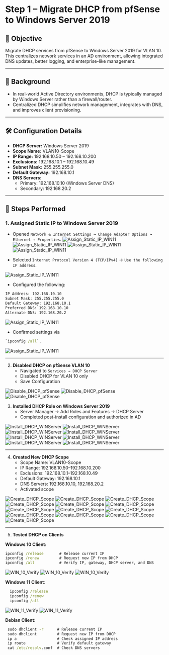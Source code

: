 # Step 1 – Migrate DHCP from pfSense to Windows Server 2019

## 📌 Objective
Migrate DHCP services from pfSense to Windows Server 2019 for VLAN 10.  
This centralizes network services in an AD environment, allowing integrated DNS updates, better logging, and enterprise-like management.

---

## 🔹 Background
- In real-world Active Directory environments, DHCP is typically managed by Windows Server rather than a firewall/router.  
- Centralized DHCP simplifies network management, integrates with DNS, and improves client provisioning.

---

## 🛠️ Configuration Details
- **DHCP Server:** Windows Server 2019  
- **Scope Name:** VLAN10-Scope  
- **IP Range:** 192.168.10.50 – 192.168.10.200  
- **Exclusions:** 192.168.10.1 – 192.168.10.49  
- **Subnet Mask:** 255.255.255.0  
- **Default Gateway:** 192.168.10.1  
- **DNS Servers:**  
  - Primary: 192.168.10.10 (Windows Server DNS)  
  - Secondary: 192.168.20.2  

---

## 🔹 Steps Performed

### 1. **Assigned Static IP to Windows Server 2019**
  - Opened `Network & Internet Settings → Change Adapter Options → Ethernet → Properties`.
   ![Assign_Static_IP_WIN11](images/1_Static_WIN11.png)
   ![Assign_Static_IP_WIN11](images/2_Static_WIN11.png)
   ![Assign_Static_IP_WIN11](images/3_Static_WIN11.png)
   ![Assign_Static_IP_WIN11](images/4_Static_WIN11.png)

   - Selected `Internet Protocol Version 4 (TCP/IPv4)` → `Use the following IP address`.
  
   ![Assign_Static_IP_WIN11](images/5_Static_WIN11.png)

   - Configured the following:

```bash
IP Address: 192.168.10.10
Subnet Mask: 255.255.255.0
Default Gateway: 192.168.10.1
Preferred DNS: 192.168.10.10
Alternate DNS: 192.168.20.2
```
    
  ![Assign_Static_IP_WIN11](images/6_Static_WIN11.png)

   - Confirmed settings via

  ```cmd
  `ipconfig /all`.
  ```
  ![Assign_Static_IP_WIN11](images/7_Static_WIN11.png)

---

2. **Disabled DHCP on pfSense VLAN 10**  
   - Navigated to `Services → DHCP Server`  
   - Disabled DHCP for VLAN 10 only  
   - Save Configuration

  ![Disable_DHCP_pfSense](images/8_Disable_DHCP.png)
  ![Disable_DHCP_pfSense](images/9_Disable_DHCP.png)
  ![Disable_DHCP_pfSense](images/10_Disable_DHCP.png)

  
3. **Installed DHCP Role on Windows Server 2019**  
   - Server Manager → Add Roles and Features → DHCP Server  
   - Completed post-install configuration and authorized in AD  

  ![Install_DHCP_WINServer](images/11_Install_WINServer.png)
  ![Install_DHCP_WINServer](images/12_Install_WINServer.png)
  ![Install_DHCP_WINServer](images/13_Install_WINServer.png)
  ![Install_DHCP_WINServer](images/14_Install_WINServer.png)
  ![Install_DHCP_WINServer](images/15_Install_WINServer.png)
  ![Install_DHCP_WINServer](images/16_Install_WINServer.png)
  ![Install_DHCP_WINServer](images/17_Install_WINServer.png)
  ![Install_DHCP_WINServer](images/18_Install_WINServer.png)

---

4. **Created New DHCP Scope**  
   - Scope Name: VLAN10-Scope  
   - IP Range: 192.168.10.50–192.168.10.200  
   - Exclusions: 192.168.10.1–192.168.10.49  
   - Default Gateway: 192.168.10.1  
   - DNS Servers: 192.168.10.10, 192.168.20.2  
   - Activated scope  

  ![Create_DHCP_Scope](images/19_DHCP_Scope.png)
  ![Create_DHCP_Scope](images/20_DHCP_Scope.png)
  ![Create_DHCP_Scope](images/21_DHCP_Scope.png)
  ![Create_DHCP_Scope](images/22_DHCP_Scope.png)
  ![Create_DHCP_Scope](images/23_DHCP_Scope.png)
  ![Create_DHCP_Scope](images/24_DHCP_Scope.png)
  ![Create_DHCP_Scope](images/25_DHCP_Scope.png)
  ![Create_DHCP_Scope](images/26_DHCP_Scope.png)
  ![Create_DHCP_Scope](images/27_DHCP_Scope.png)
  ![Create_DHCP_Scope](images/28_DHCP_Scope.png)
  ![Create_DHCP_Scope](images/29_DHCP_Scope.png)
  ![Create_DHCP_Scope](images/30_DHCP_Scope.png)
  ![Create_DHCP_Scope](images/31_DHCP_Scope.png)





---

5. **Tested DHCP on Clients**

**Windows 10 Client:**  
```cmd
ipconfig /release       # Release current IP
ipconfig /renew         # Request new IP from DHCP
ipconfig /all           # Verify IP, gateway, DHCP server, and DNS
```

  ![WIN_10_Verify](images/32_WIN10_Verify.png)
  ![WIN_10_Verify](images/33_WIN10_Verify.png)
  ![WIN_10_Verify](images/34_WIN10_Verify.png)






  **Windows 11 Client**:  
 ```cmd
   ipconfig /release
   ipconfig /renew
   ipconfig /all
```
  ![WIN_11_Verify](images/35_WIN11_Verify.png)
  ![WIN_11_Verify](images/36_WIN11_Verify.png)


  **Debian Client**:
 ```cmd
  sudo dhclient -r      # Release current IP
  sudo dhclient         # Request new IP from DHCP
  ip a                  # Check assigned IP address
  ip route              # Verify default gateway
  cat /etc/resolv.conf  # Check DNS servers
```
